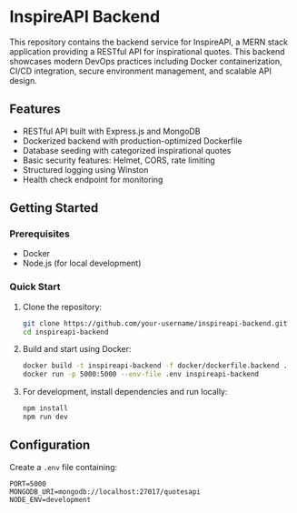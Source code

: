 # InspireAPI Backend

This repository contains the backend service for InspireAPI, a MERN stack application providing a RESTful API for inspirational quotes. This backend showcases modern DevOps practices including Docker containerization, CI/CD integration, secure environment management, and scalable API design.

## Features

- RESTful API built with Express.js and MongoDB
- Dockerized backend with production-optimized Dockerfile
- Database seeding with categorized inspirational quotes
- Basic security features: Helmet, CORS, rate limiting
- Structured logging using Winston
- Health check endpoint for monitoring

## Getting Started

### Prerequisites

- Docker
- Node.js (for local development)

### Quick Start

1. Clone the repository:

   ```bash
   git clone https://github.com/your-username/inspireapi-backend.git
   cd inspireapi-backend
   ```

2. Build and start using Docker:

   ```bash
   docker build -t inspireapi-backend -f docker/dockerfile.backend .
   docker run -p 5000:5000 --env-file .env inspireapi-backend
   ```

3. For development, install dependencies and run locally:
   ```bash
   npm install
   npm run dev
   ```

## Configuration

Create a `.env` file containing:

```env
PORT=5000
MONGODB_URI=mongodb://localhost:27017/quotesapi
NODE_ENV=development
```
